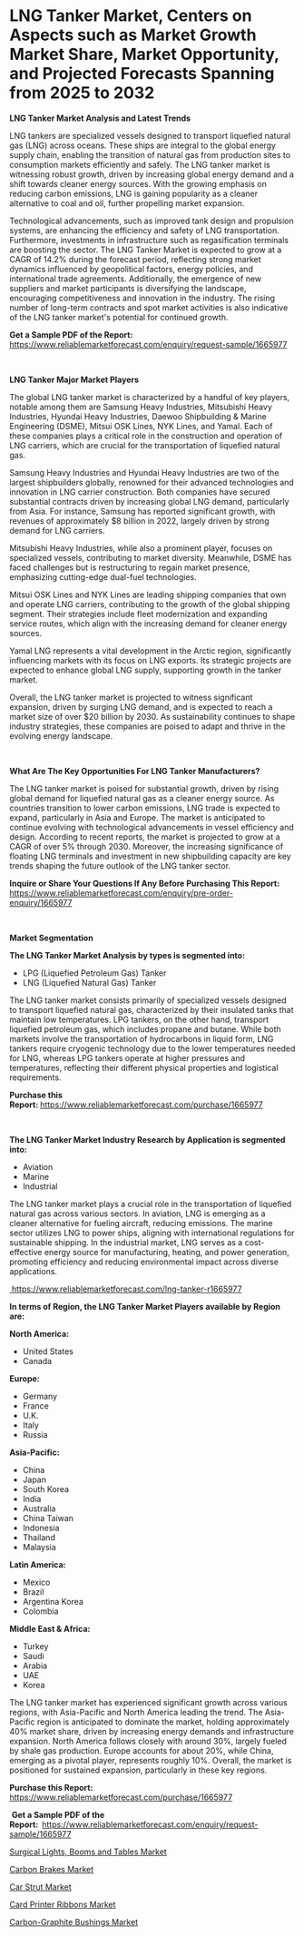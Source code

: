 <p><h1>LNG Tanker Market, Centers on Aspects such as Market Growth Market Share, Market Opportunity, and Projected Forecasts Spanning from 2025 to 2032</h1></p><p><strong>LNG Tanker Market Analysis and Latest Trends</strong></p>
<p><p>LNG tankers are specialized vessels designed to transport liquefied natural gas (LNG) across oceans. These ships are integral to the global energy supply chain, enabling the transition of natural gas from production sites to consumption markets efficiently and safely. The LNG tanker market is witnessing robust growth, driven by increasing global energy demand and a shift towards cleaner energy sources. With the growing emphasis on reducing carbon emissions, LNG is gaining popularity as a cleaner alternative to coal and oil, further propelling market expansion.</p><p>Technological advancements, such as improved tank design and propulsion systems, are enhancing the efficiency and safety of LNG transportation. Furthermore, investments in infrastructure such as regasification terminals are boosting the sector. The LNG Tanker Market is expected to grow at a CAGR of 14.2% during the forecast period, reflecting strong market dynamics influenced by geopolitical factors, energy policies, and international trade agreements. Additionally, the emergence of new suppliers and market participants is diversifying the landscape, encouraging competitiveness and innovation in the industry. The rising number of long-term contracts and spot market activities is also indicative of the LNG tanker market's potential for continued growth.</p></p>
<p><strong>Get a Sample PDF of the Report:&nbsp;</strong> <a href="https://www.reliablemarketforecast.com/enquiry/request-sample/1665977?utm_campaign=1144&utm_medium=2&utm_source=Github&utm_content=ia&utm_term=08042025&utm_id=lng-tanker">https://www.reliablemarketforecast.com/enquiry/request-sample/1665977</a></p>
<p>&nbsp;</p>
<p><strong>LNG Tanker Major Market Players</strong></p>
<p><p>The global LNG tanker market is characterized by a handful of key players, notable among them are Samsung Heavy Industries, Mitsubishi Heavy Industries, Hyundai Heavy Industries, Daewoo Shipbuilding & Marine Engineering (DSME), Mitsui OSK Lines, NYK Lines, and Yamal. Each of these companies plays a critical role in the construction and operation of LNG carriers, which are crucial for the transportation of liquefied natural gas.</p><p>Samsung Heavy Industries and Hyundai Heavy Industries are two of the largest shipbuilders globally, renowned for their advanced technologies and innovation in LNG carrier construction. Both companies have secured substantial contracts driven by increasing global LNG demand, particularly from Asia. For instance, Samsung has reported significant growth, with revenues of approximately $8 billion in 2022, largely driven by strong demand for LNG carriers.</p><p>Mitsubishi Heavy Industries, while also a prominent player, focuses on specialized vessels, contributing to market diversity. Meanwhile, DSME has faced challenges but is restructuring to regain market presence, emphasizing cutting-edge dual-fuel technologies.</p><p>Mitsui OSK Lines and NYK Lines are leading shipping companies that own and operate LNG carriers, contributing to the growth of the global shipping segment. Their strategies include fleet modernization and expanding service routes, which align with the increasing demand for cleaner energy sources.</p><p>Yamal LNG represents a vital development in the Arctic region, significantly influencing markets with its focus on LNG exports. Its strategic projects are expected to enhance global LNG supply, supporting growth in the tanker market.</p><p>Overall, the LNG tanker market is projected to witness significant expansion, driven by surging LNG demand, and is expected to reach a market size of over $20 billion by 2030. As sustainability continues to shape industry strategies, these companies are poised to adapt and thrive in the evolving energy landscape.</p></p>
<p>&nbsp;</p>
<p><strong>What Are The Key Opportunities For LNG Tanker Manufacturers?</strong></p>
<p><p>The LNG tanker market is poised for substantial growth, driven by rising global demand for liquefied natural gas as a cleaner energy source. As countries transition to lower carbon emissions, LNG trade is expected to expand, particularly in Asia and Europe. The market is anticipated to continue evolving with technological advancements in vessel efficiency and design. According to recent reports, the market is projected to grow at a CAGR of over 5% through 2030. Moreover, the increasing significance of floating LNG terminals and investment in new shipbuilding capacity are key trends shaping the future outlook of the LNG tanker sector.</p></p>
<p><strong>Inquire or Share Your Questions If Any Before Purchasing This Report:</strong> <a href="https://www.reliablemarketforecast.com/enquiry/pre-order-enquiry/1665977?utm_campaign=1144&utm_medium=2&utm_source=Github&utm_content=ia&utm_term=08042025&utm_id=lng-tanker">https://www.reliablemarketforecast.com/enquiry/pre-order-enquiry/1665977</a></p>
<p>&nbsp;</p>
<p><strong>Market Segmentation</strong></p>
<p><strong>The LNG Tanker Market Analysis by types is segmented into:</strong></p>
<p><ul><li>LPG (Liquefied Petroleum Gas) Tanker</li><li>LNG (Liquefied Natural Gas) Tanker</li></ul></p>
<p><p>The LNG tanker market consists primarily of specialized vessels designed to transport liquefied natural gas, characterized by their insulated tanks that maintain low temperatures. LPG tankers, on the other hand, transport liquefied petroleum gas, which includes propane and butane. While both markets involve the transportation of hydrocarbons in liquid form, LNG tankers require cryogenic technology due to the lower temperatures needed for LNG, whereas LPG tankers operate at higher pressures and temperatures, reflecting their different physical properties and logistical requirements.</p></p>
<p><strong>Purchase this Report:&nbsp;</strong><a href="https://www.reliablemarketforecast.com/purchase/1665977?utm_campaign=1144&utm_medium=2&utm_source=Github&utm_content=ia&utm_term=08042025&utm_id=lng-tanker">https://www.reliablemarketforecast.com/purchase/1665977</a></p>
<p>&nbsp;</p>
<p><strong>The LNG Tanker Market Industry Research by Application is segmented into:</strong></p>
<p><ul><li>Aviation</li><li>Marine</li><li>Industrial</li></ul></p>
<p><p>The LNG tanker market plays a crucial role in the transportation of liquefied natural gas across various sectors. In aviation, LNG is emerging as a cleaner alternative for fueling aircraft, reducing emissions. The marine sector utilizes LNG to power ships, aligning with international regulations for sustainable shipping. In the industrial market, LNG serves as a cost-effective energy source for manufacturing, heating, and power generation, promoting efficiency and reducing environmental impact across diverse applications.</p></p>
<p><a href="https://www.reliablemarketforecast.com/lng-tanker-r1665977?utm_campaign=1144&utm_medium=2&utm_source=Github&utm_content=ia&utm_term=08042025&utm_id=lng-tanker">&nbsp;https://www.reliablemarketforecast.com/lng-tanker-r1665977</a></p>
<p><strong>In terms of Region, the LNG Tanker Market Players available by Region are:</strong></p>
<p>
    <p> <strong> North America: </strong>
        <ul>
            <li>United States</li>
            <li>Canada</li>
        </ul>
        </p> 
    <p> <strong> Europe: </strong>
        <ul>
            <li>Germany</li>
            <li>France</li>
            <li>U.K.</li>
            <li>Italy</li>
            <li>Russia</li>
        </ul>
        </p> 
    <p> <strong> Asia-Pacific: </strong>
        <ul>
            <li>China</li>
            <li>Japan</li>
            <li>South Korea</li>
            <li>India</li>
            <li>Australia</li>
            <li>China Taiwan</li>
            <li>Indonesia</li>
            <li>Thailand</li>
            <li>Malaysia</li>
        </ul>
        </p> 
    <p> <strong> Latin America: </strong>
        <ul>
            <li>Mexico</li>
            <li>Brazil</li>
            <li>Argentina Korea</li>
            <li>Colombia</li>
        </ul>
        </p> 
    <p> <strong> Middle East & Africa: </strong>
        <ul>
            <li>Turkey</li>
            <li>Saudi</li>
            <li>Arabia</li>
            <li>UAE</li>
            <li>Korea</li>
        </ul>
    </p>
    </p>
<p><p>The LNG tanker market has experienced significant growth across various regions, with Asia-Pacific and North America leading the trend. The Asia-Pacific region is anticipated to dominate the market, holding approximately 40% market share, driven by increasing energy demands and infrastructure expansion. North America follows closely with around 30%, largely fueled by shale gas production. Europe accounts for about 20%, while China, emerging as a pivotal player, represents roughly 10%. Overall, the market is positioned for sustained expansion, particularly in these key regions.</p></p>
<p><strong>Purchase this Report: </strong><a href="https://www.reliablemarketforecast.com/purchase/1665977?utm_campaign=1144&utm_medium=2&utm_source=Github&utm_content=ia&utm_term=08042025&utm_id=lng-tanker">https://www.reliablemarketforecast.com/purchase/1665977</a></p>
<p>&nbsp;<strong>Get a Sample PDF of the Report:&nbsp;&nbsp;</strong><a href="https://www.reliablemarketforecast.com/enquiry/request-sample/1665977?utm_campaign=1144&utm_medium=2&utm_source=Github&utm_content=ia&utm_term=08042025&utm_id=lng-tanker">https://www.reliablemarketforecast.com/enquiry/request-sample/1665977</a></p>
<p><strong></strong></p>
<p><p><a href="https://github.com/jaquelynhasenaue8/Market-Research-Report-List-1/blob/main/surgical-lights-booms-and-tables-market.md?utm_campaign=1144&utm_medium=2&utm_source=Github&utm_content=ia&utm_term=08042025&utm_id=lng-tanker">Surgical Lights, Booms and Tables Market</a></p><p><a href="https://github.com/memorirummy/Market-Research-Report-List-1/blob/main/carbon-brakes-market.md?utm_campaign=1144&utm_medium=2&utm_source=Github&utm_content=ia&utm_term=08042025&utm_id=lng-tanker">Carbon Brakes Market</a></p><p><a href="https://github.com/xanaanenkaly/Market-Research-Report-List-1/blob/main/car-strut-market.md?utm_campaign=1144&utm_medium=2&utm_source=Github&utm_content=ia&utm_term=08042025&utm_id=lng-tanker">Car Strut Market</a></p><p><a href="https://github.com/voetzeszuh/Market-Research-Report-List-1/blob/main/card-printer-ribbons-market.md?utm_campaign=1144&utm_medium=2&utm_source=Github&utm_content=ia&utm_term=08042025&utm_id=lng-tanker">Card Printer Ribbons Market</a></p><p><a href="https://github.com/alasmyayock/Market-Research-Report-List-1/blob/main/carbon-graphite-bushings-market.md?utm_campaign=1144&utm_medium=2&utm_source=Github&utm_content=ia&utm_term=08042025&utm_id=lng-tanker">Carbon-Graphite Bushings Market</a></p></p>